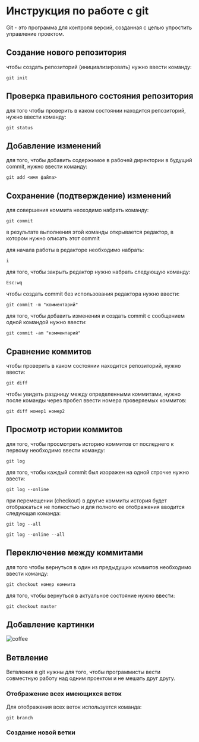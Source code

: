 # Инструкция по работе с git

Git - это программа для контроля версий, созданная с целью упростить управление проектом. 

## Создание нового репозитория

чтобы создать репозиторий (инициализировать) нужно ввести команду:

    git init


## Проверка правильного состояния репозитория

для того чтобы проверить в каком состоянии находится репозиторий, нужно ввести команду:

    git status

## Добавление изменений

для того, чтобы добавить содержимое в рабочей директории в будущий commit, нужно ввести команду:

    git add <имя файла>

## Сохранение (подтверждение) изменений

для совершения коммита неоходимо набрать команду:

    git commit

в результате выполнения этой команды открывается редактор, в котором нужно описать этот commit

для начала работы в редакторе необходимо набрать:

    i

для того, чтобы закрыть редактор нужно набрать следующую команду:

    Esc:wq

чтобы создать commit без использования редактора нужно ввести:

    git commit -m "комментарий"

для того, чтобы добавить изменения и создать commit с сообщением одной командой нужно ввести:

    git commit -am "комментарий"

## Сравнение коммитов

чтобы проверить в каком состоянии находится репозиторий, нужно ввести:

    git diff

чтобы увидеть раздницу между определенными коммитами, нужно после команды через пробел ввести номера проверяемых коммитов:

    git diff номер1 номер2

## Просмотр истории коммитов

для того, чтобы просмотреть историю коммитов от последнего к первому необходимо ввести команду:

    git log

 для того, чтобы каждый commit был изоражен на одной строчке нужно ввести:

    git log --online 

 при перемещении (checkout) в другие коммиты история будет отображаться не полностью и для полного ее отображения вводится следующая команда:

    git log --all

    git log --online --all


## Переключение между коммитами

для того чтобы вернуться в один из предыдущих коммитов необходимо ввести команду:

    git checkout номер коммита

для того, чтобы вернуться в актуальное состояние нужно ввести:

    git checkout master

## Добавление картинки

![coffee](coffee.png)

## Ветвление

Ветвления в git нужны для того, чтобы программисты вести совместную работу над одним проектом и не мешать друг другу.

### Отображение всех имеющихся веток

Для отображения всех веток используется команда:

    git branch

### Создание новой ветки






